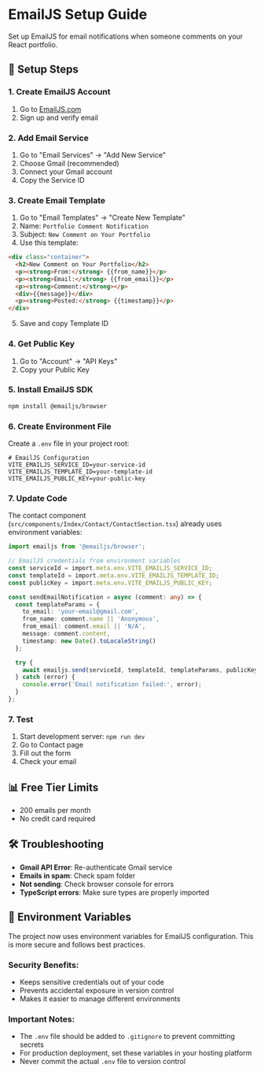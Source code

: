 # EmailJS Setup Guide

Set up EmailJS for email notifications when someone comments on your React portfolio.

## 🚀 Setup Steps

### 1. Create EmailJS Account
1. Go to [EmailJS.com](https://emailjs.com)
2. Sign up and verify email

### 2. Add Email Service
1. Go to "Email Services" → "Add New Service"
2. Choose Gmail (recommended)
3. Connect your Gmail account
4. Copy the Service ID

### 3. Create Email Template
1. Go to "Email Templates" → "Create New Template"
2. Name: `Portfolio Comment Notification`
3. Subject: `New Comment on Your Portfolio`
4. Use this template:

```html
<div class="container">
  <h2>New Comment on Your Portfolio</h2>
  <p><strong>From:</strong> {{from_name}}</p>
  <p><strong>Email:</strong> {{from_email}}</p>
  <p><strong>Comment:</strong></p>
  <div>{{message}}</div>
  <p><strong>Posted:</strong> {{timestamp}}</p>
</div>
```

5. Save and copy Template ID

### 4. Get Public Key
1. Go to "Account" → "API Keys"
2. Copy your Public Key

### 5. Install EmailJS SDK
```bash
npm install @emailjs/browser
```

### 6. Create Environment File
Create a `.env` file in your project root:

```env
# EmailJS Configuration
VITE_EMAILJS_SERVICE_ID=your-service-id
VITE_EMAILJS_TEMPLATE_ID=your-template-id
VITE_EMAILJS_PUBLIC_KEY=your-public-key
```

### 7. Update Code
The contact component (`src/components/Index/Contact/ContactSection.tsx`) already uses environment variables:

```typescript
import emailjs from '@emailjs/browser';

// EmailJS credentials from environment variables
const serviceId = import.meta.env.VITE_EMAILJS_SERVICE_ID;
const templateId = import.meta.env.VITE_EMAILJS_TEMPLATE_ID;
const publicKey = import.meta.env.VITE_EMAILJS_PUBLIC_KEY;

const sendEmailNotification = async (comment: any) => {
  const templateParams = {
    to_email: 'your-email@gmail.com',
    from_name: comment.name || 'Anonymous',
    from_email: comment.email || 'N/A',
    message: comment.content,
    timestamp: new Date().toLocaleString()
  };

  try {
    await emailjs.send(serviceId, templateId, templateParams, publicKey);
  } catch (error) {
    console.error('Email notification failed:', error);
  }
};
```

### 7. Test
1. Start development server: `npm run dev`
2. Go to Contact page
3. Fill out the form
4. Check your email

## 📊 Free Tier Limits
- 200 emails per month
- No credit card required

## 🛠️ Troubleshooting
- **Gmail API Error**: Re-authenticate Gmail service
- **Emails in spam**: Check spam folder
- **Not sending**: Check browser console for errors
- **TypeScript errors**: Make sure types are properly imported

## 🔧 Environment Variables
The project now uses environment variables for EmailJS configuration. This is more secure and follows best practices.

### Security Benefits:
- Keeps sensitive credentials out of your code
- Prevents accidental exposure in version control
- Makes it easier to manage different environments

### Important Notes:
- The `.env` file should be added to `.gitignore` to prevent committing secrets
- For production deployment, set these variables in your hosting platform
- Never commit the actual `.env` file to version control
